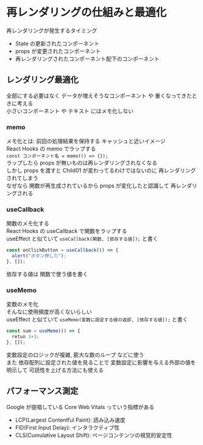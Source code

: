 # 再レンダリングの仕組みと最適化
再レンダリングが発生するタイミング  
- State の更新されたコンポーネント  
- props が変更されたコンポーネント  
- 再レンダリングされたコンポーネント配下のコンポーネント  

## レンダリング最適化
全部にする必要はなく データが増えそうなコンポーネント や 重くなってきたときに考える  
小さいコンポーネント や テキスト にはメモ化しない  
### memo
メモ化とは: 前回の処理結果を保持する キャッシュと近いイメージ  
React Hooks の memo でラップする  
`const コンポーネント名 = memo(() => {});`  
ラップしたら props が無いものは再レンダリングされなくなる  
しかし props を渡すと Child01 が変わってるわけではないのに 再レンダリングされてしまう  
なぜなら 関数が再生成されているから props が変化したと認識して 再レンダリングされる  
### useCallback
関数のメモ化する  
React Hooks の useCallback で関数をラップする  
useEffect と似ていて `useCallback(関数, [依存する値]);` と書く  
```javascript
const onClickButton = useCallback(() => {
  alert("ボタン押した");
}, []);
```
依存する値は 関数で使う値を書く  
### useMemo
変数のメモ化  
そんなに使用頻度が高くないらしい  
useEffect と似ていて `useMemo(変数に設定する値の返却, [依存する値]);` と書く  
```javascript
const sum = useMemo(() => {
  retun 1+3;
}, []);
```

変数設定のロジックが複雑, 膨大な数のループ などに使う  
また 依存配列に設定された値を見ることで 変数設定に影響を与える外部の値を明示して 可読性を上げる方法にも使える  

## パフォーマンス測定
Google が提唱している Core Web Vitals っていう指標がある  
- LCP(Largest Contentful Paint): 読み込み速度
- FID(First Input Delay): インタラクティブ性
- CLS(Cumulative Layout Shift): ページコンテンツの視覚的安定性
